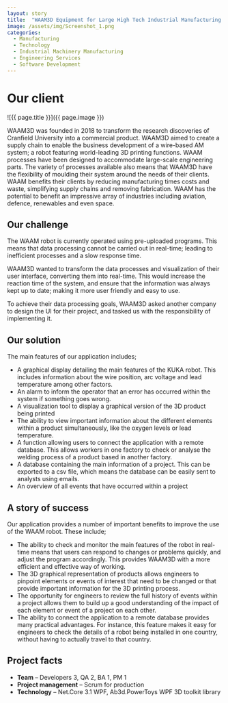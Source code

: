 ```yaml
---
layout: story
title:  "WAAM3D Equipment for Large High Tech Industrial Manufacturing "
image: /assets/img/Screenshot_1.png
categories:
  - Manufacturing
  - Technology
  - Industrial Machinery Manufacturing
  - Engineering Services
  - Software Development
---
```


# Our client

![{{ page.title }}]({{ page.image }})

WAAM3D was founded in 2018 to transform the research discoveries of Cranfield University into a commercial product. WAAM3D aimed to create a supply chain to enable the business development of a wire-based AM system; a robot featuring world-leading 3D printing functions. WAAM processes have been designed to accommodate large-scale engineering parts. The variety of processes available also means that WAAM3D have the flexibility of moulding their system around the needs of their clients. WAAM benefits their clients by reducing manufacturing times costs and waste, simplifying supply chains and removing fabrication. WAAM has the potential to benefit an impressive array of industries including aviation, defence, renewables and even space.

## Our challenge
The WAAM robot is currently operated using pre-uploaded programs. This means that data processing cannot be carried out in real-time; leading to inefficient processes and a slow response time.

WAAM3D wanted to transform the data processes and visualization of their user interface, converting them into real-time. This would increase the reaction time of the system, and ensure that the information was always kept up to date; making it more user friendly and easy to use.

To achieve their data processing goals, WAAM3D asked another company to design the UI for their project, and tasked us with the responsibility of implementing it.

## Our solution
The main features of our application includes;

- A graphical display detailing the main features of the KUKA robot. This includes information about the wire position, arc voltage and lead temperature among other factors.
- An alarm to inform the operator that an error has occurred within the system if something goes wrong.
- A visualization tool to display a graphical version of the 3D product being printed
- The ability to view important information about the different elements within a product simultaneously, like the oxygen levels or lead temperature.
- A function allowing users to connect the application with a remote database. This allows workers in one factory to check or analyse the welding process of a product based in another factory.
- A database containing the main information of a project. This can be exported to a csv file, which means the database can be easily sent to analysts using emails.
- An overview of all events that have occurred within a project

## A story of success
Our application provides a number of important benefits to improve the use of the WAAM robot. These include;

- The ability to check and monitor the main features of the robot in real-time means that users can respond to changes or problems quickly, and adjust the program accordingly. This provides WAAM3D with a more efficient and effective way of working.
- The 3D graphical representation of products allows engineers to pinpoint elements or events of interest that need to be changed or that provide important information for the 3D printing process.
- The opportunity for engineers to review the full history of events within a project allows them to build up a good understanding of the impact of each element or event of a project on each other.
- The ability to connect the application to a remote database provides many practical advantages. For instance, this feature makes it easy for engineers to check the details of a robot being installed in one country, without having to actually travel to that country.

## Project facts
- **Team** – Developers 3, QA 2, BA 1, PM 1
- **Project management** – Scrum for production
- **Technology** – Net.Core 3.1 WPF, Ab3d.PowerToys WPF 3D toolkit library
